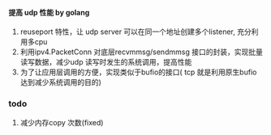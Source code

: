 ####  提高 udp 性能 by golang
1. reuseport 特性，让 udp server 可以在同一个地址创建多个listener, 充分利用多cpu
2. 利用ipv4.PacketConn 对底层recvmmsg/sendmmsg 接口的封装，实现批量读写数据，减少udp 读写时发生的系统调用，提高性能
3. 为了让应用层调用的方便，实现类似于bufio的接口( tcp 就是利用原生bufio 达到减少系统调用的目的)

### todo
1. 减少内存copy 次数(fixed)